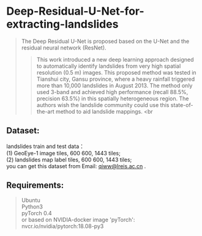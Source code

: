 # Deep-Residual-U-Net-for-extracting-landslides
> The Deep Residual U-Net is proposed based on the U-Net and the residual neural network (ResNet).<br>
>> This work introduced a new deep learning approach designed to automatically identify landslides from very high spatial resolution (0.5 m) images. This proposed method was tested in Tianshui city, Gansu province, where a heavy rainfall triggered more than 10,000 landslides in August 2013. The method only used 3-band and achieved high performance (recall 88.5%, precision 63.5%) in this spatially heterogeneous region. The authors wish the landslide community could use this state-of-the-art method to aid landslide mappings. <br
## Dataset:
landslides train and test data：<br>
(1) GeoEye-1 image tiles, 600 600,  1443 tiles;<br>
(2) landslides map label tiles, 600 600, 1443 tiles;<br>
you can get this dataset  from Email: qiww@lreis.ac.cn .<br>

## Requirements:
> Ubuntu<br>
> Python3<br>
> pyTorch 0.4<br>
> or based on NVIDIA-docker image 'pyTorch': nvcr.io/nvidia/pytorch:18.08-py3<br>

